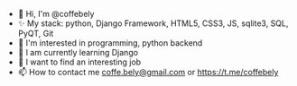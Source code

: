 - 👋 Hi, I'm @coffebely
- ✨ My stack: python, Django Framework, HTML5, CSS3, JS, sqlite3, SQL, PyQT, Git
- 👀 I'm interested in programming, python backend
- 🌱 I am currently learning Django
- 💞️ I want to find an interesting job
- 📫 How to contact me coffe.bely@gmail.com or https://t.me/coffebely

<!---
coffebely/coffebely is a ✨ special ✨ repository because its `README.md` (this file) appears on your GitHub profile.
You can click the Preview link to take a look at your changes.
--->
